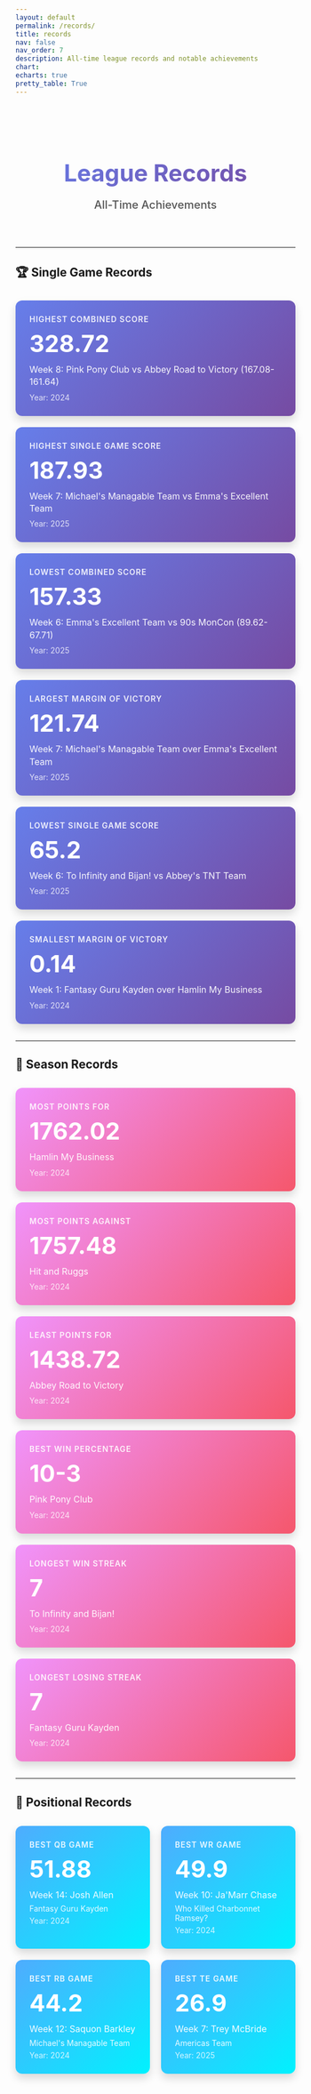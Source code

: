 ```yaml
---
layout: default
permalink: /records/
title: records
nav: false
nav_order: 7
description: All-time league records and notable achievements
chart:
echarts: true
pretty_table: True
---
```


<div style="text-align: center; padding: 40px 0 30px 0;">
  <h1 style="font-size: 42px; font-weight: 700; background: linear-gradient(135deg, #667eea 0%, #764ba2 100%); -webkit-background-clip: text; -webkit-text-fill-color: transparent; margin-bottom: 10px;">
    League Records
  </h1>
  <p style="font-size: 20px; color: #555; font-weight: 500;">All-Time Achievements</p>
</div>

---

## 🏆 Single Game Records

<div style="display: grid; grid-template-columns: repeat(auto-fit, minmax(320px, 1fr)); gap: 20px; margin: 30px 0;">
  <div style="background: linear-gradient(135deg, #667eea 0%, #764ba2 100%); padding: 25px; border-radius: 12px; box-shadow: 0 8px 16px rgba(0,0,0,0.15); color: white;">
    <div style="font-size: 14px; opacity: 0.9; font-weight: 600; text-transform: uppercase; letter-spacing: 1px; margin-bottom: 10px;">Highest Combined Score</div>
    <div style="font-size: 42px; font-weight: 700; margin-bottom: 10px;">328.72</div>
    <div style="font-size: 16px; opacity: 0.95; line-height: 1.4;">Week 8: Pink Pony Club vs Abbey Road to Victory (167.08-161.64)</div>
    <div style="font-size: 14px; opacity: 0.8; margin-top: 8px;">Year: 2024</div>
  </div>
  <div style="background: linear-gradient(135deg, #667eea 0%, #764ba2 100%); padding: 25px; border-radius: 12px; box-shadow: 0 8px 16px rgba(0,0,0,0.15); color: white;">
    <div style="font-size: 14px; opacity: 0.9; font-weight: 600; text-transform: uppercase; letter-spacing: 1px; margin-bottom: 10px;">Highest Single Game Score</div>
    <div style="font-size: 42px; font-weight: 700; margin-bottom: 10px;">187.93</div>
    <div style="font-size: 16px; opacity: 0.95; line-height: 1.4;">Week 7: Michael's Managable Team vs Emma's Excellent Team</div>
    <div style="font-size: 14px; opacity: 0.8; margin-top: 8px;">Year: 2025</div>
  </div>
  <div style="background: linear-gradient(135deg, #667eea 0%, #764ba2 100%); padding: 25px; border-radius: 12px; box-shadow: 0 8px 16px rgba(0,0,0,0.15); color: white;">
    <div style="font-size: 14px; opacity: 0.9; font-weight: 600; text-transform: uppercase; letter-spacing: 1px; margin-bottom: 10px;">Lowest Combined Score</div>
    <div style="font-size: 42px; font-weight: 700; margin-bottom: 10px;">157.33</div>
    <div style="font-size: 16px; opacity: 0.95; line-height: 1.4;">Week 6: Emma's Excellent Team vs 90s MonCon (89.62-67.71)</div>
    <div style="font-size: 14px; opacity: 0.8; margin-top: 8px;">Year: 2025</div>
  </div>
  <div style="background: linear-gradient(135deg, #667eea 0%, #764ba2 100%); padding: 25px; border-radius: 12px; box-shadow: 0 8px 16px rgba(0,0,0,0.15); color: white;">
    <div style="font-size: 14px; opacity: 0.9; font-weight: 600; text-transform: uppercase; letter-spacing: 1px; margin-bottom: 10px;">Largest Margin of Victory</div>
    <div style="font-size: 42px; font-weight: 700; margin-bottom: 10px;">121.74</div>
    <div style="font-size: 16px; opacity: 0.95; line-height: 1.4;">Week 7: Michael's Managable Team over Emma's Excellent Team</div>
    <div style="font-size: 14px; opacity: 0.8; margin-top: 8px;">Year: 2025</div>
  </div>
  <div style="background: linear-gradient(135deg, #667eea 0%, #764ba2 100%); padding: 25px; border-radius: 12px; box-shadow: 0 8px 16px rgba(0,0,0,0.15); color: white;">
    <div style="font-size: 14px; opacity: 0.9; font-weight: 600; text-transform: uppercase; letter-spacing: 1px; margin-bottom: 10px;">Lowest Single Game Score</div>
    <div style="font-size: 42px; font-weight: 700; margin-bottom: 10px;">65.2</div>
    <div style="font-size: 16px; opacity: 0.95; line-height: 1.4;">Week 6: To Infinity and Bijan! vs Abbey's TNT Team </div>
    <div style="font-size: 14px; opacity: 0.8; margin-top: 8px;">Year: 2025</div>
  </div>
  <div style="background: linear-gradient(135deg, #667eea 0%, #764ba2 100%); padding: 25px; border-radius: 12px; box-shadow: 0 8px 16px rgba(0,0,0,0.15); color: white;">
    <div style="font-size: 14px; opacity: 0.9; font-weight: 600; text-transform: uppercase; letter-spacing: 1px; margin-bottom: 10px;">Smallest Margin of Victory</div>
    <div style="font-size: 42px; font-weight: 700; margin-bottom: 10px;">0.14</div>
    <div style="font-size: 16px; opacity: 0.95; line-height: 1.4;">Week 1: Fantasy Guru Kayden over Hamlin My Business </div>
    <div style="font-size: 14px; opacity: 0.8; margin-top: 8px;">Year: 2024</div>
  </div>
</div>

---

## 📅 Season Records

<div style="display: grid; grid-template-columns: repeat(auto-fit, minmax(320px, 1fr)); gap: 20px; margin: 30px 0;">
  <div style="background: linear-gradient(135deg, #f093fb 0%, #f5576c 100%); padding: 25px; border-radius: 12px; box-shadow: 0 8px 16px rgba(0,0,0,0.15); color: white;">
    <div style="font-size: 14px; opacity: 0.9; font-weight: 600; text-transform: uppercase; letter-spacing: 1px; margin-bottom: 10px;">Most Points For</div>
    <div style="font-size: 42px; font-weight: 700; margin-bottom: 10px;">1762.02</div>
    <div style="font-size: 16px; opacity: 0.95; line-height: 1.4;">Hamlin My Business </div>
    <div style="font-size: 14px; opacity: 0.8; margin-top: 8px;">Year: 2024</div>
  </div>
  <div style="background: linear-gradient(135deg, #f093fb 0%, #f5576c 100%); padding: 25px; border-radius: 12px; box-shadow: 0 8px 16px rgba(0,0,0,0.15); color: white;">
    <div style="font-size: 14px; opacity: 0.9; font-weight: 600; text-transform: uppercase; letter-spacing: 1px; margin-bottom: 10px;">Most Points Against</div>
    <div style="font-size: 42px; font-weight: 700; margin-bottom: 10px;">1757.48</div>
    <div style="font-size: 16px; opacity: 0.95; line-height: 1.4;">Hit and Ruggs</div>
    <div style="font-size: 14px; opacity: 0.8; margin-top: 8px;">Year: 2024</div>
  </div>
  <div style="background: linear-gradient(135deg, #f093fb 0%, #f5576c 100%); padding: 25px; border-radius: 12px; box-shadow: 0 8px 16px rgba(0,0,0,0.15); color: white;">
    <div style="font-size: 14px; opacity: 0.9; font-weight: 600; text-transform: uppercase; letter-spacing: 1px; margin-bottom: 10px;">Least Points For</div>
    <div style="font-size: 42px; font-weight: 700; margin-bottom: 10px;">1438.72</div>
    <div style="font-size: 16px; opacity: 0.95; line-height: 1.4;">Abbey Road to Victory</div>
    <div style="font-size: 14px; opacity: 0.8; margin-top: 8px;">Year: 2024</div>
  </div>
  <div style="background: linear-gradient(135deg, #f093fb 0%, #f5576c 100%); padding: 25px; border-radius: 12px; box-shadow: 0 8px 16px rgba(0,0,0,0.15); color: white;">
    <div style="font-size: 14px; opacity: 0.9; font-weight: 600; text-transform: uppercase; letter-spacing: 1px; margin-bottom: 10px;">Best Win Percentage</div>
    <div style="font-size: 42px; font-weight: 700; margin-bottom: 10px;">10-3</div>
    <div style="font-size: 16px; opacity: 0.95; line-height: 1.4;">Pink Pony Club</div>
    <div style="font-size: 14px; opacity: 0.8; margin-top: 8px;">Year: 2024</div>
  </div>
  <div style="background: linear-gradient(135deg, #f093fb 0%, #f5576c 100%); padding: 25px; border-radius: 12px; box-shadow: 0 8px 16px rgba(0,0,0,0.15); color: white;">
    <div style="font-size: 14px; opacity: 0.9; font-weight: 600; text-transform: uppercase; letter-spacing: 1px; margin-bottom: 10px;">Longest Win Streak</div>
    <div style="font-size: 42px; font-weight: 700; margin-bottom: 10px;">7</div>
    <div style="font-size: 16px; opacity: 0.95; line-height: 1.4;">To Infinity and Bijan!</div>
    <div style="font-size: 14px; opacity: 0.8; margin-top: 8px;">Year: 2024</div>
  </div>
  <div style="background: linear-gradient(135deg, #f093fb 0%, #f5576c 100%); padding: 25px; border-radius: 12px; box-shadow: 0 8px 16px rgba(0,0,0,0.15); color: white;">
    <div style="font-size: 14px; opacity: 0.9; font-weight: 600; text-transform: uppercase; letter-spacing: 1px; margin-bottom: 10px;">Longest Losing Streak</div>
    <div style="font-size: 42px; font-weight: 700; margin-bottom: 10px;">7</div>
    <div style="font-size: 16px; opacity: 0.95; line-height: 1.4;">Fantasy Guru Kayden</div>
    <div style="font-size: 14px; opacity: 0.8; margin-top: 8px;">Year: 2024</div>
  </div>
</div>

---

## 🌟 Positional Records

<div style="display: grid; grid-template-columns: repeat(2, 1fr); gap: 20px; margin: 30px auto; max-width: 900px;">
  <div style="background: linear-gradient(135deg, #4facfe 0%, #00f2fe 100%); padding: 25px; border-radius: 12px; box-shadow: 0 8px 16px rgba(0,0,0,0.15); color: white;">
    <div style="font-size: 14px; opacity: 0.9; font-weight: 600; text-transform: uppercase; letter-spacing: 1px; margin-bottom: 10px;">Best QB Game</div>
    <div style="font-size: 42px; font-weight: 700; margin-bottom: 10px;">51.88</div>
    <div style="font-size: 16px; opacity: 0.95; line-height: 1.4;">Week 14: Josh Allen</div>
    <div style="font-size: 14px; opacity: 0.9; margin-top: 5px;">Fantasy Guru Kayden</div>
    <div style="font-size: 14px; opacity: 0.8; margin-top: 5px;">Year: 2024</div>
  </div>
  <div style="background: linear-gradient(135deg, #4facfe 0%, #00f2fe 100%); padding: 25px; border-radius: 12px; box-shadow: 0 8px 16px rgba(0,0,0,0.15); color: white;">
    <div style="font-size: 14px; opacity: 0.9; font-weight: 600; text-transform: uppercase; letter-spacing: 1px; margin-bottom: 10px;">Best WR Game</div>
    <div style="font-size: 42px; font-weight: 700; margin-bottom: 10px;">49.9</div>
    <div style="font-size: 16px; opacity: 0.95; line-height: 1.4;">Week 10: Ja'Marr Chase</div>
    <div style="font-size: 14px; opacity: 0.9; margin-top: 5px;">Who Killed Charbonnet Ramsey?</div>
    <div style="font-size: 14px; opacity: 0.8; margin-top: 5px;">Year: 2024</div>
  </div>
  <div style="background: linear-gradient(135deg, #4facfe 0%, #00f2fe 100%); padding: 25px; border-radius: 12px; box-shadow: 0 8px 16px rgba(0,0,0,0.15); color: white;">
    <div style="font-size: 14px; opacity: 0.9; font-weight: 600; text-transform: uppercase; letter-spacing: 1px; margin-bottom: 10px;">Best RB Game</div>
    <div style="font-size: 42px; font-weight: 700; margin-bottom: 10px;">44.2</div>
    <div style="font-size: 16px; opacity: 0.95; line-height: 1.4;">Week 12: Saquon Barkley</div>
    <div style="font-size: 14px; opacity: 0.9; margin-top: 5px;">Michael's Managable Team</div>
    <div style="font-size: 14px; opacity: 0.8; margin-top: 5px;">Year: 2024</div>
  </div>
  <div style="background: linear-gradient(135deg, #4facfe 0%, #00f2fe 100%); padding: 25px; border-radius: 12px; box-shadow: 0 8px 16px rgba(0,0,0,0.15); color: white;">
    <div style="font-size: 14px; opacity: 0.9; font-weight: 600; text-transform: uppercase; letter-spacing: 1px; margin-bottom: 10px;">Best TE Game</div>
    <div style="font-size: 42px; font-weight: 700; margin-bottom: 10px;">26.9</div>
    <div style="font-size: 16px; opacity: 0.95; line-height: 1.4;">Week 7: Trey McBride</div>
    <div style="font-size: 14px; opacity: 0.9; margin-top: 5px;">Americas Team</div>
    <div style="font-size: 14px; opacity: 0.8; margin-top: 5px;">Year: 2025</div>
  </div>
</div>
